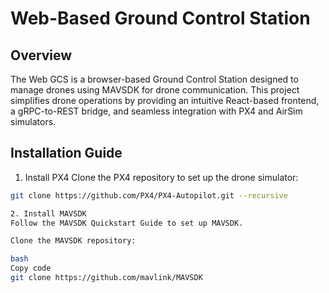 # Web-Based Ground Control Station

## Overview
The Web GCS is a browser-based Ground Control Station designed to manage drones using MAVSDK for drone communication. This project simplifies drone operations by providing an intuitive React-based frontend, a gRPC-to-REST bridge, and seamless integration with PX4 and AirSim simulators.

## Installation Guide
1. Install PX4
Clone the PX4 repository to set up the drone simulator:
```bash
git clone https://github.com/PX4/PX4-Autopilot.git --recursive

2. Install MAVSDK
Follow the MAVSDK Quickstart Guide to set up MAVSDK.

Clone the MAVSDK repository:

bash
Copy code
git clone https://github.com/mavlink/MAVSDK

